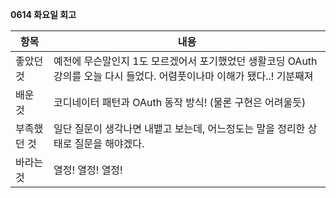**0614 화요일 회고**

|항목|내용|
|---|---|
| 좋았던 것 | 예전에 무슨말인지 1도 모르겠어서 포기했었던 생활코딩 OAuth 강의를 오늘 다시 들었다. 어렴풋이나마 이해가 됐다..! 기분째져 |
| 배운 것 | 코디네이터 패턴과 OAuth 동작 방식! (물론 구현은 어려울듯) |
| 부족했던 것 | 일단 질문이 생각나면 내뱉고 보는데, 어느정도는 말을 정리한 상태로 질문을 해야겠다. |
| 바라는 것 | 열정! 열정! 열정! |

